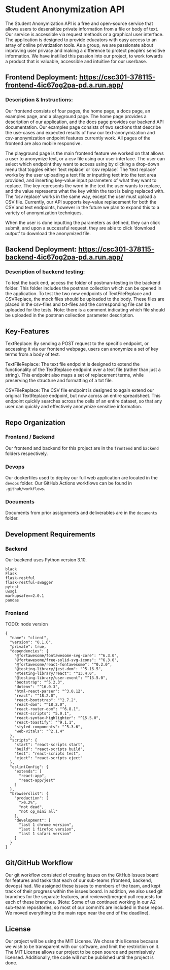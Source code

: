 # Student Anonymization API

The Student Anonymization API is a free and open-source service that allows users to desensitize private information from a file or body of text. Our service is accessible via request methods or a graphical user interface. The application is designed to provide educators with easy access to an array of online privatization tools. As a group, we are passionate about improving user privacy and making a difference to protect people’s sensitive information. We have instilled this passion into our project, to work towards a product that is valuable, accessible and intuitive for our userbase.

## Frontend Deployment: https://csc301-378115-frontend-4ic67og2pa-pd.a.run.app/
### Description & Instructions:

Our frontend consists of four pages, the home page, a docs page, an examples page, and a playground page. The home page provides a description of our application, and the docs page provides our backend API documentation. Our examples page consists of two sections that describe the use-cases and expected results of how our text-anonymization and csv-anonymization endpoint features currently work. All pages of the frontend are also mobile responsive. 

The playground page is the main frontend feature we worked on that allows a user to anonymize text, or a csv file using our user interface. The user can select which endpoint they want to access using by clicking a drop-down menu that toggles either ‘text replace’ or ‘csv replace’. The ‘text replace’ works by the user uploading a text file or inputting text into the text area provided, and inserting key-value input parameters of what they want to replace. The key represents the word in the text the user wants to replace, and the value represents what the key within the text is being replaced with. The ‘csv replace’ works in the same way, except the user must upload a CSV file. Currently, our API supports key-value replacement for both the CSV and text endpoints, however in the future we plan to expand this to a variety of anonymization techniques.

When the user is done inputting the parameters as defined, they can click submit, and upon a successful request, they are able to click ‘download output’ to download the anonymized file. 

## Backend Deployment: https://csc301-378115-backend-4ic67og2pa-pd.a.run.app/

### Description of backend testing:

To test the back end, access the folder of postman-testing in the backend folder. This folder includes the postman collection which can be opened in the application. To test the two new endpoints of TextFileReplace and CSVReplace, the mock files should be uploaded to the body. These files are placed in the csv-files and txt-files and the corresponding file can be uploaded for the tests. Note: there is a comment indicating which file should be uploaded in the postman collection parameter description.

## Key-Features
TextReplace: By sending a POST request to the specific endpoint, or accessing it via our frontend webpage, users can anonymize a set of key terms from a body of text. 

TextFileReplace: The text file endpoint is designed to extend the functionality of the TextReplace endpoint over a text file (rather than just a string). This endpoint also maps a set of replacement terms, while preserving the structure and formatting of a txt file.

CSVFileReplace: The CSV file endpoint is designed to again extend our original TextReplace endpoint, but now across an entire spreadsheet. This endpoint quickly searches across the cells of an entire dataset, so that any user can quickly and effectively anonymize sensitive information.

## Repo Organization
### Frontend / Backend
Our frontend and backend for this project are in the `frontend` and `backend` folders respectively.

### Devops
Our dockerfiles used to deploy our full web application are located in the `devops` folder. Our GitHub Actions workflows can be found in `.github/workflows`.

### Documents
Documents from prior assignments and deliverables are in the `documents` folder.

## Development Requirements

### Backend
Our backend uses Python version 3.10.
```
black
Flask
flask-restful
flask-restful-swagger
pytest
uwsgi
markupsafe==2.0.1
pandas
```

### Frontend
TODO: node version
```
{
  "name": "client",
  "version": "0.1.0",
  "private": true,
  "dependencies": {
    "@fortawesome/fontawesome-svg-core": "^6.3.0",
    "@fortawesome/free-solid-svg-icons": "^6.3.0",
    "@fortawesome/react-fontawesome": "^0.2.0",
    "@testing-library/jest-dom": "^5.16.5",
    "@testing-library/react": "^13.4.0",
    "@testing-library/user-event": "^13.5.0",
    "bootstrap": "^5.2.3",
    "dotenv": "^16.0.3",
    "html-react-parser": "^3.0.12",
    "react": "^18.2.0",
    "react-bootstrap": "^2.7.2",
    "react-dom": "^18.2.0",
    "react-router-dom": "^6.8.1",
    "react-scripts": "5.0.1",
    "react-syntax-highlighter": "^15.5.0",
    "react-toastify": "^9.1.1",
    "styled-components": "^5.3.6",
    "web-vitals": "^2.1.4"
  },
  "scripts": {
    "start": "react-scripts start",
    "build": "react-scripts build",
    "test": "react-scripts test",
    "eject": "react-scripts eject"
  },
  "eslintConfig": {
    "extends": [
      "react-app",
      "react-app/jest"
    ]
  },
  "browserslist": {
    "production": [
      ">0.2%",
      "not dead",
      "not op_mini all"
    ],
    "development": [
      "last 1 chrome version",
      "last 1 firefox version",
      "last 1 safari version"
    ]
  }
}

```

## Git/GitHub Workflow

Our git workflow consisted of creating issues on the GitHub Issues board for features and tasks that each of our sub-teams (frontend, backend, devops) had. We assigned these issues to members of the team, and kept track of their progress within the issues board. In addition, we also used git branches for the separate features, and reviewed/merged pull requests for each of these branches. (Note: Some of us continued working in our A2 sub-team repositories, so most of our commit’s are included in those repos. We moved everything to the main repo near the end of the deadline).

## License

Our project will be using the MIT License. We chose this license because we wish to be transparent with our software, and limit the restriction on it. The MIT License allows our project to be open source and permissively licensed. Additionally, the code will not be published until the project is done.
